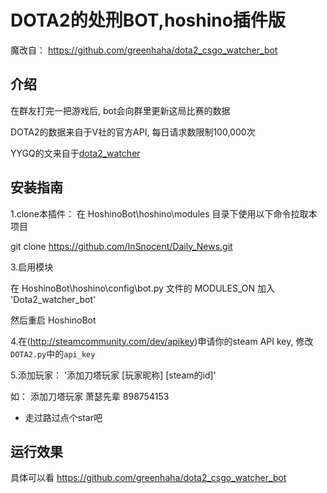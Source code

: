 # DOTA2的处刑BOT,hoshino插件版
魔改自： https://github.com/greenhaha/dota2_csgo_watcher_bot

## 介绍
在群友打完一把游戏后, bot会向群里更新这局比赛的数据

DOTA2的数据来自于V社的官方API, 每日请求数限制100,000次

YYGQ的文来自于[dota2_watcher](https://github.com/unilink233/dota2_watcher)

## 安装指南
1.clone本插件： 在 HoshinoBot\hoshino\modules 目录下使用以下命令拉取本项目

git clone https://github.com/InSnocent/Daily_News.git

3.启用模块

在 HoshinoBot\hoshino\config\bot.py 文件的 MODULES_ON 加入 'Dota2_watcher_bot'

然后重启 HoshinoBot

4.在(http://steamcommunity.com/dev/apikey)申请你的steam API key, 修改`DOTA2.py`中的`api_key`

5.添加玩家： '添加刀塔玩家 [玩家昵称] [steam的id]'

如： 添加刀塔玩家 萧瑟先辈 898754153

- 走过路过点个star吧

## 运行效果
具体可以看 https://github.com/greenhaha/dota2_csgo_watcher_bot